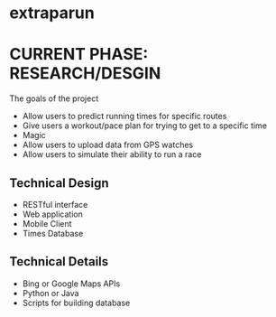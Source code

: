 extraparun
==========
CURRENT PHASE: RESEARCH/DESGIN
==========
The goals of the project

  - Allow users to predict running times for specific routes
  - Give users a workout/pace plan for trying to get to a specific time
  - Magic
  - Allow users to upload data from GPS watches
  - Allow users to simulate their ability to run a race

Technical Design
----------------
  - RESTful interface
  - Web application
  - Mobile Client
  - Times Database

Technical Details
-----------------
  - Bing or Google Maps APIs
  - Python or Java
  - Scripts for building database

